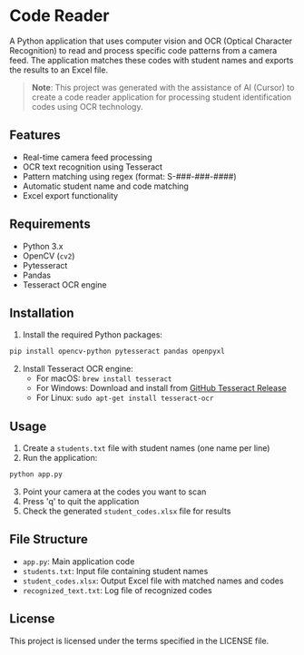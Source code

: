 # Code Reader

A Python application that uses computer vision and OCR (Optical Character Recognition) to read and process specific code patterns from a camera feed. The application matches these codes with student names and exports the results to an Excel file.

> **Note**: This project was generated with the assistance of AI (Cursor) to create a code reader application for processing student identification codes using OCR technology.

## Features

- Real-time camera feed processing
- OCR text recognition using Tesseract
- Pattern matching using regex (format: S-###-###-####)
- Automatic student name and code matching
- Excel export functionality

## Requirements

- Python 3.x
- OpenCV (`cv2`)
- Pytesseract
- Pandas
- Tesseract OCR engine

## Installation

1. Install the required Python packages:
```bash
pip install opencv-python pytesseract pandas openpyxl
```

2. Install Tesseract OCR engine:
   - For macOS: `brew install tesseract`
   - For Windows: Download and install from [GitHub Tesseract Release](https://github.com/UB-Mannheim/tesseract/wiki)
   - For Linux: `sudo apt-get install tesseract-ocr`

## Usage

1. Create a `students.txt` file with student names (one name per line)
2. Run the application:
```bash
python app.py
```
3. Point your camera at the codes you want to scan
4. Press 'q' to quit the application
5. Check the generated `student_codes.xlsx` file for results

## File Structure

- `app.py`: Main application code
- `students.txt`: Input file containing student names
- `student_codes.xlsx`: Output Excel file with matched names and codes
- `recognized_text.txt`: Log file of recognized codes

## License

This project is licensed under the terms specified in the LICENSE file. 
